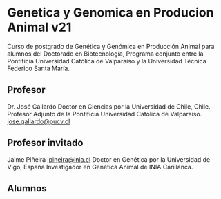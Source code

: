 # Genetica y Genomica en Producion Animal v21
Curso de postgrado de Genética y Genómica en Producción Animal para alumnos del Doctorado en Biotecnología, Programa conjunto entre la Pontificia Universidad Católica de Valparaíso y la Universidad Técnica Federico Santa María.

## Profesor
Dr. José Gallardo
Doctor en Ciencias por la Universidad de Chile, Chile.
Profesor Adjunto de la Pontificia Universidad Católica de Valparaíso.
jose.gallardo@pucv.cl

## Profesor invitado
Jaime Piñeira <jpineira@inia.cl>
Doctor en Genética por la Universidad de Vigo, España
Investigador en Genética Animal de INIA Carillanca.

## Alumnos

